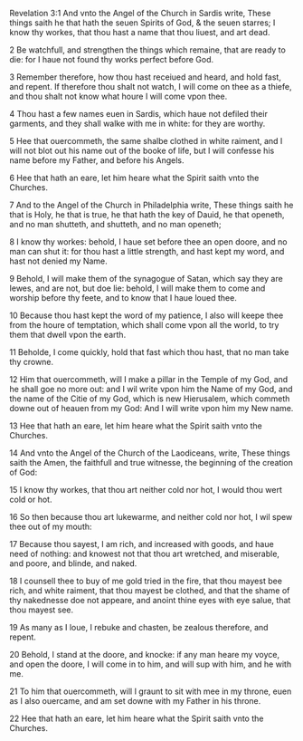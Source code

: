Revelation 3:1 And vnto the Angel of the Church in Sardis write, These things saith he that hath the seuen Spirits of God, & the seuen starres; I know thy workes, that thou hast a name that thou liuest, and art dead.

2 Be watchfull, and strengthen the things which remaine, that are ready to die: for I haue not found thy works perfect before God.

3 Remember therefore, how thou hast receiued and heard, and hold fast, and repent. If therefore thou shalt not watch, I will come on thee as a thiefe, and thou shalt not know what houre I will come vpon thee.

4 Thou hast a few names euen in Sardis, which haue not defiled their garments, and they shall walke with me in white: for they are worthy.

5 Hee that ouercommeth, the same shalbe clothed in white raiment, and I will not blot out his name out of the booke of life, but I will confesse his name before my Father, and before his Angels.

6 Hee that hath an eare, let him heare what the Spirit saith vnto the Churches.

7 And to the Angel of the Church in Philadelphia write, These things saith he that is Holy, he that is true, he that hath the key of Dauid, he that openeth, and no man shutteth, and shutteth, and no man openeth;

8 I know thy workes: behold, I haue set before thee an open doore, and no man can shut it: for thou hast a little strength, and hast kept my word, and hast not denied my Name.

9 Behold, I will make them of the synagogue of Satan, which say they are Iewes, and are not, but doe lie: behold, I will make them to come and worship before thy feete, and to know that I haue loued thee.

10 Because thou hast kept the word of my patience, I also will keepe thee from the houre of temptation, which shall come vpon all the world, to try them that dwell vpon the earth.

11 Beholde, I come quickly, hold that fast which thou hast, that no man take thy crowne.

12 Him that ouercommeth, will I make a pillar in the Temple of my God, and he shall goe no more out: and I wil write vpon him the Name of my God, and the name of the Citie of my God, which is new Hierusalem, which commeth downe out of heauen from my God: And I will write vpon him my New name.

13 Hee that hath an eare, let him heare what the Spirit saith vnto the Churches.

14 And vnto the Angel of the Church of the Laodiceans, write, These things saith the Amen, the faithfull and true witnesse, the beginning of the creation of God:

15 I know thy workes, that thou art neither cold nor hot, I would thou wert cold or hot.

16 So then because thou art lukewarme, and neither cold nor hot, I wil spew thee out of my mouth:

17 Because thou sayest, I am rich, and increased with goods, and haue need of nothing: and knowest not that thou art wretched, and miserable, and poore, and blinde, and naked.

18 I counsell thee to buy of me gold tried in the fire, that thou mayest bee rich, and white raiment, that thou mayest be clothed, and that the shame of thy nakednesse doe not appeare, and anoint thine eyes with eye salue, that thou mayest see.

19 As many as I loue, I rebuke and chasten, be zealous therefore, and repent.

20 Behold, I stand at the doore, and knocke: if any man heare my voyce, and open the doore, I will come in to him, and will sup with him, and he with me.

21 To him that ouercommeth, will I graunt to sit with mee in my throne, euen as I also ouercame, and am set downe with my Father in his throne.

22 Hee that hath an eare, let him heare what the Spirit saith vnto the Churches.
